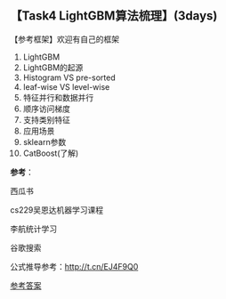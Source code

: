 ## 【Task4 LightGBM算法梳理】(3days)

【参考框架】欢迎有自己的框架

1. LightGBM
2. LightGBM的起源
3. Histogram VS pre-sorted
4. leaf-wise VS level-wise
5. 特征并行和数据并行
6. 顺序访问梯度
7. 支持类别特征
8. 应用场景
9. sklearn参数
10. CatBoost(了解)

**参考**：

西瓜书
          
cs229吴恩达机器学习课程
           
李航统计学习
           
谷歌搜索

公式推导参考：http://t.cn/EJ4F9Q0

[参考答案](./../参考答案)